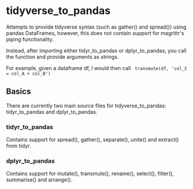 # tidyverse_to_pandas
Attempts to provide tidyverse syntax (such as gather() and spread()) using pandas DataFrames, however, this does not contain support for magrittr's piping functionality.

Instead, after importing either tidyr_to_pandas or dplyr_to_pandas, you call the function and provide arguments as strings.

For example, given a dataframe df, I would then call 
`` transmute(df, 'col_C = col_A + col_B')``


## Basics
There are currently two main source files for tidyverse_to_pandas: tidyr_to_pandas and dplyr_to_pandas.

### tidyr_to_pandas
Contains support for spread(), gather(), separate(), unite() and extract() from tidyr.

### dplyr_to_pandas
Contains support for mutate(), transmute(), rename(), select(), filter(), summarise() and arrange(). 

